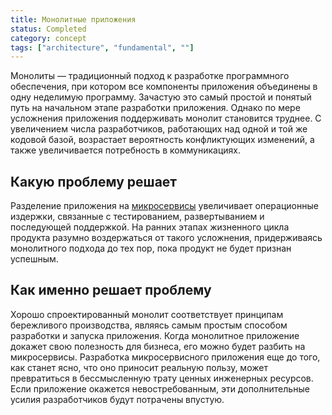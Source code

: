 ```yaml
---
title: Монолитные приложения
status: Completed
category: concept
tags: ["architecture", "fundamental", ""]
---
```


Монолиты — традиционный подход к разработке программного обеспечения, при котором все компоненты приложения объединены в одну неделимую программу.
Зачастую это самый простой и понятый путь на начальном этапе разработки приложения.
Однако по мере усложнения приложения поддерживать монолит становится труднее. 
С увеличением числа разработчиков, работающих над одной и той же кодовой базой, возрастает вероятность 
конфликтующих изменений, а также увеличивается потребность в коммуникациях.

## Какую проблему решает

Разделение приложения на [микросервисы](/microservices-architecture/) увеличивает операционные издержки, связанные с
тестированием, развертыванием и последующей поддержкой.
На ранних этапах жизненного цикла продукта разумно воздержаться от такого усложнения, придерживаясь монолитного подхода до тех пор, 
пока продукт не будет признан успешным. 

## Как именно решает проблему

Хорошо спроектированный монолит соответствует принципам бережливого производства, 
являясь самым простым способом разработки и запуска приложения. 
Когда монолитное приложение докажет свою полезность для бизнеса, его можно будет разбить на микросервисы. 
Разработка микросервисного приложения еще до того, как станет ясно, что оно приносит реальную пользу, может превратиться
в бессмысленную трату ценных инженерных ресурсов.
Если приложение окажется невостребованным, эти дополнительные усилия разработчиков будут потрачены впустую. 
